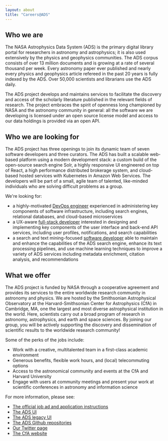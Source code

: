 ```yaml
---
layout: about
title: "Careers@ADS"
---
```


## Who we are

The NASA Astrophysics Data System (ADS) is the primary digital library portal for researchers in astronomy and astrophysics; it is also used extensively by the physics and geophysics communities. The ADS corpus consists of over 13 million documents and is growing at a rate of several thousand per week. Every astronomy paper ever published and nearly every physics and geophysics article refereed in the past 20 years is fully indexed by the ADS. Over 50,000 scientists and librarians use the ADS daily. 

The ADS project develops and maintains services to facilitate the discovery and access of the scholarly literature published in the relevant fields of research.  The project embraces the spirit of openness long championed by NASA and the astronomy community in general: all the software we are developing is licensed under an open source license model and access to our data holdings is provided via an open API.

## Who we are looking for 

The ADS project has three openings to join its dynamic team of seven software developers and three curators. The ADS has built a scalable web-based platform using a modern development stack: a custom build of the open-source search engine Solr, a highly responsive UI engineered on top of React, a high performance distributed brokerage system, and cloud-based hosted services with Kubernetes in Amazon Web Services. The developers will be part of a small, agile team of talented, like-minded individuals who are solving difficult problems as a group.

We're looking for:
* a highly-motivated [DevOps engineer](https://www.cfa.harvard.edu/hr/postings/18-50.html) experienced in administering key components of software infrastructure, including search engines, relational databases, and cloud-based microservices
* a UX-aware [full-stack developer](https://www.cfa.harvard.edu/hr/postings/18-55.html) interested in designing and implementing key components of the user interface and back-end API services, including user profiles, notifications, and search capabilities
* a search and text mining-focused [software developer](https://www.cfa.harvard.edu/hr/postings/18-56.html) able to maintain and enhance the capabilities of the ADS search engine, enhance its text processing pipelines, and use machine learning techniques to improve a variety of ADS services including metadata enrichment, citation analysis, and recommendations

## What we offer

The ADS project is funded by NASA through a cooperative agreement and provides its services to the entire worldwide research community in astronomy and physics. We are hosted by the Smithsonian Astrophysical Observatory at the Harvard-Smithsonian Center for Astrophysics (CfA) in Cambridge, MA, one the largest and most diverse astrophysical institution in the world. Here, scientists carry out a broad program of research in astronomy, astrophysics, and earth and space sciences. By joining our group, you will be actively supporting the discovery and dissemination of scientific results to the worldwide research community!

Some of the perks of the jobs include:

  * Work with a creative, multitalented team in a first-class academic environment
  * Generous benefits, flexible work hours, and (local) telecommuting options
  * Access to the astronomical community and events at the CfA and Harvard University
  * Engage with users at community meetings and present your work at scientific conferences in astronomy and information science

For more information, please see:

  * [The official job ad and application instructions](https://www.cfa.harvard.edu/hr/postings/18-50.html)
  * [The ADS UI](https://ui.adsabs.harvard.edu)
  * [The ADS legacy UI](http://adsabs.harvard.edu)
  * [The ADS Github repositories](https://github.com/adsabs)
  * [Our Twitter page](https://twitter.com/adsabs)
  * [The CfA website](https://www.cfa.harvard.edu/)


